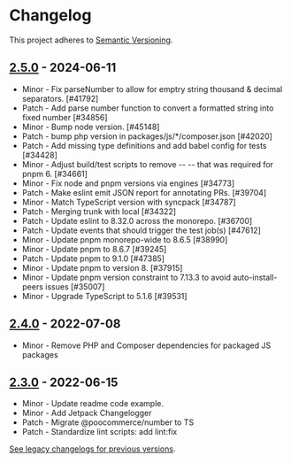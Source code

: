 # Changelog 

This project adheres to [Semantic Versioning](https://semver.org/spec/v2.0.0.html).

## [2.5.0](https://www.npmjs.com/package/@poocommerce/number/v/2.5.0) - 2024-06-11 

-   Minor - Fix parseNumber to allow for emptry string thousand & decimal separators. [#41792]
-   Patch - Add parse number function to convert a formatted string into fixed number [#34856]
-   Minor - Bump node version. [#45148]
-   Patch - bump php version in packages/js/*/composer.json [#42020]
-   Patch - Add missing type definitions and add babel config for tests [#34428]
-   Minor - Adjust build/test scripts to remove -- -- that was required for pnpm 6. [#34661]
-   Minor - Fix node and pnpm versions via engines [#34773]
-   Patch - Make eslint emit JSON report for annotating PRs. [#39704]
-   Minor - Match TypeScript version with syncpack [#34787]
-   Patch - Merging trunk with local [#34322]
-   Patch - Update eslint to 8.32.0 across the monorepo. [#36700]
-   Patch - Update events that should trigger the test job(s) [#47612]
-   Minor - Update pnpm monorepo-wide to 8.6.5 [#38990]
-   Minor - Update pnpm to 8.6.7 [#39245]
-   Patch - Update pnpm to 9.1.0 [#47385]
-   Minor - Update pnpm to version 8. [#37915]
-   Minor - Update pnpm version constraint to 7.13.3 to avoid auto-install-peers issues [#35007]
-   Minor - Upgrade TypeScript to 5.1.6 [#39531]

## [2.4.0](https://www.npmjs.com/package/@poocommerce/number/v/2.4.0) - 2022-07-08 

-   Minor - Remove PHP and Composer dependencies for packaged JS packages

## [2.3.0](https://www.npmjs.com/package/@poocommerce/number/v/2.3.0) - 2022-06-15 

-   Minor - Update readme code example.
-   Minor - Add Jetpack Changelogger
-   Patch - Migrate @poocommerce/number to TS
-   Patch - Standardize lint scripts: add lint:fix

[See legacy changelogs for previous versions](https://github.com/poocommerce/poocommerce/blob/68581955106947918d2b17607a01bdfdf22288a9/packages/js/number/CHANGELOG.md).
